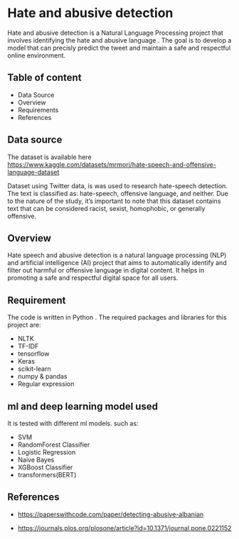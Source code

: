 # Hate and abusive detection

Hate and abusive detection is a Natural Language Processing project  that involves identifying the hate and abusive language . The goal is to develop a model that can precisly predict the tweet and  maintain a safe and respectful online environment.





## Table of content

* Data Source
* Overview
* Requirements
* References
## Data source

The dataset is available here https://www.kaggle.com/datasets/mrmorj/hate-speech-and-offensive-language-dataset

Dataset using Twitter data, is was used to research hate-speech detection. The text is classified as: hate-speech, offensive language, and neither. Due to the nature of the study, it’s important to note that this dataset contains text that can be considered racist, sexist, homophobic, or generally offensive.



## Overview

Hate speech and abusive detection is a  natural language processing (NLP) and artificial intelligence (AI)  project that aims to automatically identify and filter out harmful or offensive language in digital content. It helps in  promoting a safe and respectful digital space for all users. 


## Requirement

The code is written in Python . The required packages and libraries for this project are:

* NLTK
* TF-IDF
* tensorflow
* Keras
* scikit-learn
* numpy & pandas
* Regular expression


## ml and deep learning model used

It is tested with  different ml models. such as:
* SVM
* RandomForest Classifier
* Logistic Regression
* Naive Bayes
* XGBoost Classifier
* transformers(BERT)





## References

* https://paperswithcode.com/paper/detecting-abusive-albanian

* https://journals.plos.org/plosone/article?id=10.1371/journal.pone.0221152